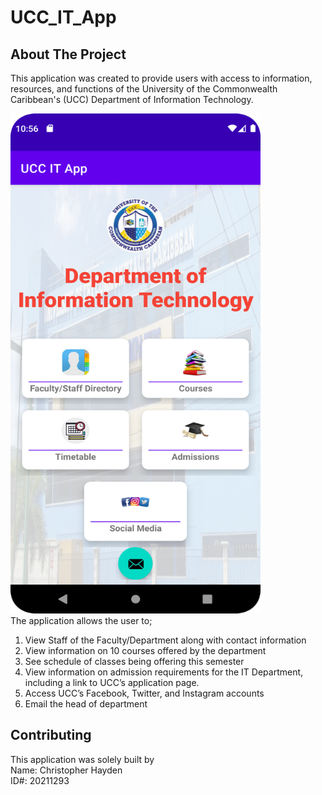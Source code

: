 # UCC_IT_App



<!-- ABOUT THE PROJECT -->
## About The Project

This application was created to provide users with access to information, resources, and functions of the University of the Commonwealth Caribbean's (UCC) Department of Information Technology.<br/>



<img src="Screenshot_20220418_110141.png" alt="Logo" width="400" height="800"><br/>
The application allows the user to;
1. View Staff of the Faculty/Department along with contact information
2. View information on 10 courses offered by the department
3. See schedule of classes being offering this semester
4. View information on admission requirements for the IT Department, including a link to UCC’s
application page.
5. Access UCC’s Facebook, Twitter, and Instagram accounts
6. Email the head of department


<!-- CONTRIBUTING -->
## Contributing
This application was solely built by<br/>
Name: Christopher Hayden<br/>
ID#: 20211293 
